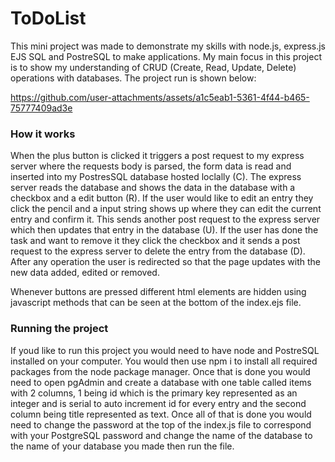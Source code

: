 # ToDoList
<p>This mini project was made to demonstrate my skills with node.js, express.js EJS SQL and PostreSQL to make applications. My main focus in this project is to show my understanding of CRUD (Create, Read, Update, Delete) operations with databases. The project run is shown below:</p>

https://github.com/user-attachments/assets/a1c5eab1-5361-4f44-b465-75777409ad3e

<h3>How it works</h3>

<p>When the plus button is clicked it triggers a post request to my express server where the requests body is parsed, the form data is read and inserted into my PostresSQL database hosted loclally (C). The express server reads the database and shows the data in the database with a checkbox and a edit button (R). If the user would like to edit an entry they click the pencil and a input string shows up where they can edit the current entry and confirm it. This sends another post request to the express server which then updates that entry in the database (U). If the user has done the task and want to remove it they click the checkbox and it sends a post request to the express server to delete the entry from the database (D). After any operation the user is redirected so that the page updates with the new data added, edited or removed.

Whenever buttons are pressed different html elements are hidden using javascript methods that can be seen at the bottom of the index.ejs file.</p>

<h3>Running the project</h3>

<p>If youd like to run this project you would need to have node and PostreSQL installed on your computer. You would then use npm i to install all required packages from the node package manager. Once that is done you would need to open pgAdmin and create a database with one table called items with 2 columns, 1 being id which is the primary key represented as an integer and is serial to auto increment id for every entry and the second column being title represented as text. Once all of that is done you would need to change the password at the top of the index.js file to correspond with your PostgreSQL password and change the name of the database to the name of your database you made then run the file. </p>

